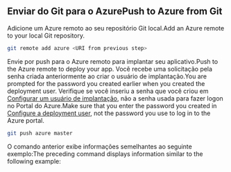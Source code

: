 ## <a name="push-to-azure-from-git"></a><span data-ttu-id="30209-101">Enviar do Git para o Azure</span><span class="sxs-lookup"><span data-stu-id="30209-101">Push to Azure from Git</span></span>

<span data-ttu-id="30209-102">Adicione um Azure remoto ao seu repositório Git local.</span><span class="sxs-lookup"><span data-stu-id="30209-102">Add an Azure remote to your local Git repository.</span></span>

```bash
git remote add azure <URI from previous step>
```

<span data-ttu-id="30209-103">Envie por push para o Azure remoto para implantar seu aplicativo.</span><span class="sxs-lookup"><span data-stu-id="30209-103">Push to the Azure remote to deploy your app.</span></span> <span data-ttu-id="30209-104">Você recebe uma solicitação pela senha criada anteriormente ao criar o usuário de implantação.</span><span class="sxs-lookup"><span data-stu-id="30209-104">You are prompted for the password you created earlier when you created the deployment user.</span></span> <span data-ttu-id="30209-105">Verifique se você inseriu a senha que você criou em [Configurar um usuário de implantação](#configure-a-deployment-user), não a senha usada para fazer logon no Portal do Azure.</span><span class="sxs-lookup"><span data-stu-id="30209-105">Make sure that you enter the password you created in [Configure a deployment user](#configure-a-deployment-user), not the password you use to log in to the Azure portal.</span></span>

```bash
git push azure master
```

<span data-ttu-id="30209-106">O comando anterior exibe informações semelhantes ao seguinte exemplo:</span><span class="sxs-lookup"><span data-stu-id="30209-106">The preceding command displays information similar to the following example:</span></span>
